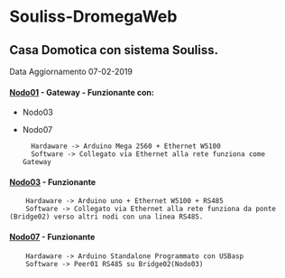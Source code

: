 # Souliss-DromegaWeb

## Casa Domotica con sistema Souliss.

Data Aggiornamento
07-02-2019

#### [Nodo01](https://github.com/dromegaweb/Souliss-DromegaWeb/blob/master/Nodo01_GatewayEth/Nodo01_GatewayEth.ino) - Gateway - Funzionante con:
- Nodo03
- Nodo07 

		Hardaware -> Arduino Mega 2560 + Ethernet W5100
		Software -> Collegato via Ethernet alla rete funziona come Gateway
	
#### [Nodo03](https://github.com/dromegaweb/Souliss-DromegaWeb/blob/master/Nodo03_Eth_RS485Bridge02_W5100/Nodo03_Eth_RS485Bridge02_W5100.ino) - Funzionante 

		Hardaware -> Arduino uno + Ethernet W5100 + RS485
		Software -> Collegato via Ethernet alla rete funziona da ponte (Bridge02) verso altri nodi con una linea RS485.
       
#### [Nodo07](https://github.com/dromegaweb/Souliss-DromegaWeb/blob/master/Nodo07_RS485Peer02Br02-Giardino/Nodo07_RS485Peer02Br02-Giardino.ino) - Funzionante

		Hardaware -> Arduino Standalone Programmato con USBasp
		Software -> Peer01 RS485 su Bridge02(Nodo03) 

